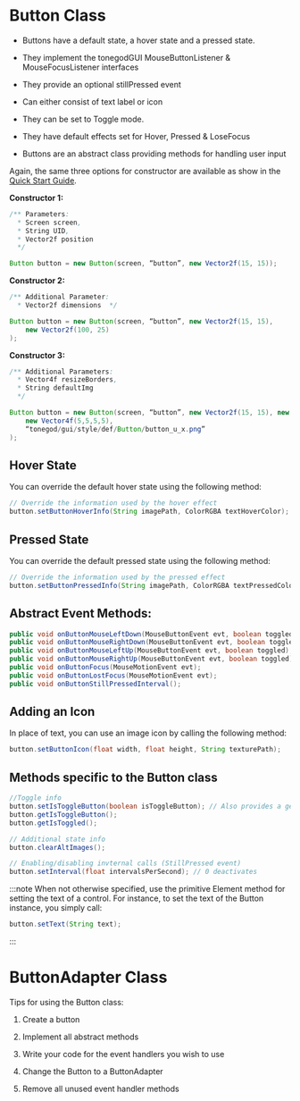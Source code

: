Button Class
============

-   Buttons have a default state, a hover state and a pressed state.

-   They implement the tonegodGUI MouseButtonListener &
    MouseFocusListener interfaces

-   They provide an optional stillPressed event

-   Can either consist of text label or icon

-   They can be set to Toggle mode.

-   They have default effects set for Hover, Pressed & LoseFocus

-   Buttons are an abstract class providing methods for handling user
    input

Again, the same three options for constructor are available as show in
the [Quick Start
Guide](../../../jme3/contributions/tonegodgui/quickstart).

**Constructor 1:**

```java
/** Parameters:
  * Screen screen,
  * String UID,
  * Vector2f position
  */

Button button = new Button(screen, “button”, new Vector2f(15, 15));
```

**Constructor 2:**

```java
/** Additional Parameter:
  * Vector2f dimensions  */

Button button = new Button(screen, “button”, new Vector2f(15, 15),
    new Vector2f(100, 25)
);
```

**Constructor 3:**

```java
/** Additional Parameters:
  * Vector4f resizeBorders,
  * String defaultImg
  */

Button button = new Button(screen, “button”, new Vector2f(15, 15), new Vector2f(100, 25),
    new Vector4f(5,5,5,5),
    “tonegod/gui/style/def/Button/button_u_x.png”
);
```

Hover State
-----------

You can override the default hover state using the following method:

```java
// Override the information used by the hover effect
button.setButtonHoverInfo(String imagePath, ColorRGBA textHoverColor);
```

Pressed State
-------------

You can override the default pressed state using the following method:

```java
// Override the information used by the pressed effect
button.setButtonPressedInfo(String imagePath, ColorRGBA textPressedColor);
```

Abstract Event Methods:
-----------------------

```java
public void onButtonMouseLeftDown(MouseButtonEvent evt, boolean toggled);
public void onButtonMouseRightDown(MouseButtonEvent evt, boolean toggled);
public void onButtonMouseLeftUp(MouseButtonEvent evt, boolean toggled);
public void onButtonMouseRightUp(MouseButtonEvent evt, boolean toggled);
public void onButtonFocus(MouseMotionEvent evt);
public void onButtonLostFocus(MouseMotionEvent evt);
public void onButtonStillPressedInterval();
```

Adding an Icon
--------------

In place of text, you can use an image icon by calling the following
method:

```java
button.setButtonIcon(float width, float height, String texturePath);
```

Methods specific to the Button class
------------------------------------

```java
//Toggle info
button.setIsToggleButton(boolean isToggleButton); // Also provides a getter
button.getIsToggleButton();
button.getIsToggled();

// Additional state info
button.clearAltImages();

// Enabling/disabling invternal calls (StillPressed event)
button.setInterval(float intervalsPerSecond); // 0 deactivates
```

:::note
When not otherwise specified, use the primitive Element method for
setting the text of a control. For instance, to set the text of the
Button instance, you simply call:

```java
button.setText(String text);
```
:::

ButtonAdapter Class
===================

Tips for using the Button class:

1.  Create a button

2.  Implement all abstract methods

3.  Write your code for the event handlers you wish to use

4.  Change the Button to a ButtonAdapter

5.  Remove all unused event handler methods
